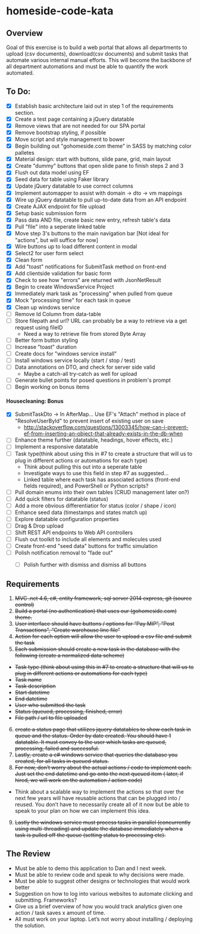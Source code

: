 # homeside-code-kata


## Overview

Goal of this exercise is to build a web portal that allows all departments to upload (csv documents), download(csv documents) and submit tasks that automate various internal manual efforts. This will become the backbone of all department automations and must be able to quantify the work automated.

## To Do:
- [x] Establish basic architecture laid out in step 1 of the requirements section.
- [x] Create a test page containing a jQuery datatable
- [x] Remove views that are not needed for our SPA portal
- [x] Remove bootstrap styling, if possible
- [x] Move script and style management to bower
- [x] Begin building out "gohomeside.com theme" in SASS by matching color palletes
- [x] Material design: start with buttons, slide pane, grid, main layout
- [x] Create "dummy" buttons that open slide pane to finish steps 2 and 3
- [x] Flush out data model using EF
- [x] Seed data for table using Faker library
- [x] Update jQuery datatable to use correct columns
- [x] Implement automapper to assist with domain -> dto -> vm mappings
- [x] Wire up jQuery datatable to pull up-to-date data from an API endpoint
- [x] Create AJAX endpoint for file upload
- [x] Setup basic submission form
- [x] Pass data AND file, create basic new entry, refresh table's data
- [x] Pull "file" into a seperate linked table
- [x] Move step 3's buttons to the main navigation bar [Not ideal for "actions", but will suffice for now]
- [x] Wire buttons up to load different content in modal
- [x] Select2 for user form select
- [x] Clean form
- [x] Add "toast" notifications for SubmitTask method on front-end
- [x] Add clientside validation for basic form
- [x] Check to see how "errors" are returned with JsonNetResult
- [x] Begin to create WindowsService Project
- [x] Immediately mark task as "processing" when pulled from queue
- [x] Mock "processing time" for each task in queue
- [x] Clean up windows service
- [ ] Remove Id Column from data-table
- [ ] Store filepath and url? URL can probably be a way to retrieve via a get request using fileID
  - Need a way to retrieve file from stored Byte Array
- [ ] Better form button styling
- [ ] Increase "toast" duration
- [ ] Create docs for "windows service install"
- [ ] Install windows service locally (start / stop / test)
- [ ] Data annotations on DTO, and check for server side valid
  - Maybe a catch-all try-catch as well for upload
- [ ] Generate bullet points for posed questions in problem's prompt
- [ ] Begin working on bonus items

#### Housecleaning: Bonus
- [x] SubmitTaskDto -> In AfterMap... Use EF's "Attach" method in place of "ResolveUserById" to prevent insert of existing user on save
  - http://stackoverflow.com/questions/13003345/how-can-i-prevent-ef-from-inserting-an-object-that-already-exists-in-the-db-when
- [ ] Enhance theme further (datatable, headings, hover effects, etc.)
- [ ] Implement a responsive datatable
- [ ] Task type(think about using this in #7 to create a structure that will us to plug in different actions or automations for each type)
	- Think about pulling this out into a seperate table
	- Investigate ways to use this field in step #7 as suggested...
	- Linked table where each task has associated actions (front-end fields required), and PowerShell or Python scripts?
- [ ] Pull domain enums into their own tables (CRUD management later on?)
- [ ] Add quick filters for datatable (status)
- [ ] Add a more obvious differentiatior for status (color / shape / icon)
- [ ] Enhance seed data (timestamps and states match up)
- [ ] Explore datatable configuration properties
- [ ] Drag & Drop upload
- [ ] Shift REST API endpoints to Web API controllers
- [ ] Flush out toolkit to include all elements and molecules used
- [ ] Create front-end "seed data" buttons for traffic simulation
- [ ] Polish notification removal to "fade out"
  - [ ] Polish further with dismiss and dismiss all buttons




 
## Requirements

1. ~~MVC .net 4.6, c#, entity framework, sql server 2014 express, git (source control)~~
2. ~~Build a portal (no authentication) that uses our (gohomeside.com) theme.~~
3. ~~User interface should have buttons / options for “Pay MIP”, ”Post Transactions”, “Create warehouse line file”~~
4. ~~Action for each option will allow the user to upload a csv file and submit the task~~
5. ~~Each submission should create a new task in the database with the following (create a normalized data scheme)~~
  * ~~Task type (think about using this in #7 to create a structure that will us to plug in different actions or automations for each type)~~
  * ~~Task name~~
  * ~~Task description~~
  * ~~Start datetime~~
  * ~~End datetime~~
  * ~~User who submitted the task~~
  * ~~Status (queued, processing, finished, error)~~
  * ~~File path / url to file uploaded~~
6. ~~create a status page that utilizes jquery datatables to show each task in queue and the status. Order by date created. You should have 1 datatable. It must convey to the user which tasks are queued, processing, failed and successful.~~
7. ~~Lastly, create a c# windows service that queries the database you created, for all tasks in queued status.~~
8. ~~For now, don’t worry about the actual actions / code to implement each. Just set the end datetime and go onto the next queued item ( later, if hired, we will work on the automation / action code)~~
  * Think about a scalable way to implement the actions so that over the next few years will have reusable actions that can be plugged into / reused. You don’t have to necessarily create all of it now but be able to speak to your plan on how we can implement this idea.
9. ~~Lastly the windows service must process tasks in parallel (concurrently using multi-threading) and update the database immediately when a task is pulled off the queue (setting status to processing etc).~~

 
## The Review
* Must be able to demo this application to Dan and I next week.
* Must be able to review code and speak to why decisions were made.
* Must be able to suggest other designs or technologies that would work better
* Suggestion on how to log into various websites to automate clicking  and submitting. Frameworks?
* Give us a brief overview of how you would track analytics given one action / task saves x amount of time.
* All must work on your laptop. Let’s not worry about installing / deploying the solution.